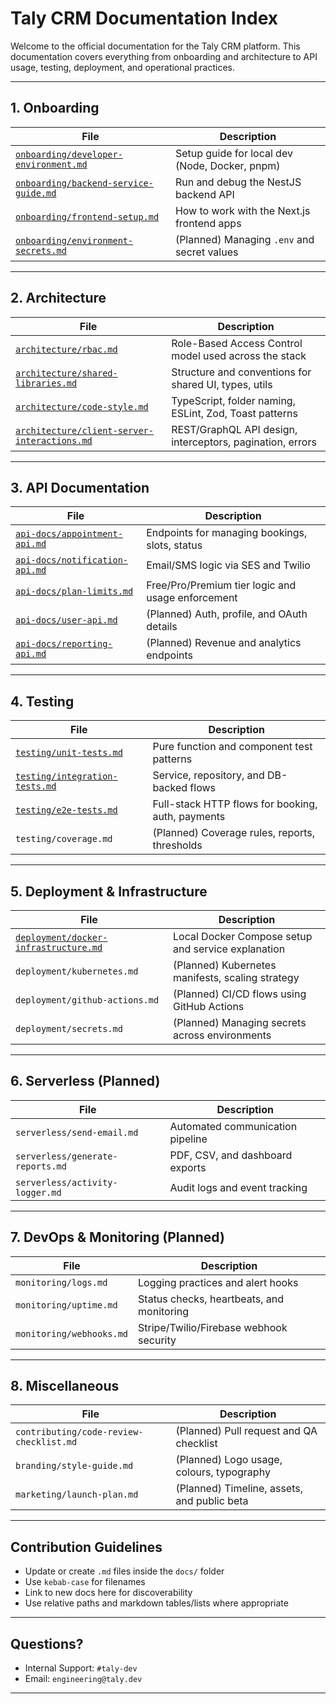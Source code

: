 # Taly CRM Documentation Index

Welcome to the official documentation for the Taly CRM platform. This documentation covers everything from onboarding and architecture to API usage, testing, deployment, and operational practices.

---

## 1. Onboarding

| File | Description |
|------|-------------|
| [`onboarding/developer-environment.md`](./onboarding/developer-environment.md) | Setup guide for local dev (Node, Docker, pnpm) |
| [`onboarding/backend-service-guide.md`](./onboarding/backend-service-guide.md) | Run and debug the NestJS backend API |
| [`onboarding/frontend-setup.md`](./onboarding/frontend-setup.md) | How to work with the Next.js frontend apps |
| [`onboarding/environment-secrets.md`](./onboarding/environment-secrets.md) | (Planned) Managing `.env` and secret values |

---

## 2. Architecture

| File | Description |
|------|-------------|
| [`architecture/rbac.md`](./architecture/rbac.md) | Role-Based Access Control model used across the stack |
| [`architecture/shared-libraries.md`](./architecture/shared-libraries.md) | Structure and conventions for shared UI, types, utils |
| [`architecture/code-style.md`](./architecture/code-style.md) | TypeScript, folder naming, ESLint, Zod, Toast patterns |
| [`architecture/client-server-interactions.md`](./architecture/client-server-interactions.md) | REST/GraphQL API design, interceptors, pagination, errors |

---

## 3. API Documentation

| File | Description |
|------|-------------|
| [`api-docs/appointment-api.md`](./api-docs/appointment-api.md) | Endpoints for managing bookings, slots, status |
| [`api-docs/notification-api.md`](./api-docs/notification-api.md) | Email/SMS logic via SES and Twilio |
| [`api-docs/plan-limits.md`](./api-docs/plan-limits.md) | Free/Pro/Premium tier logic and usage enforcement |
| [`api-docs/user-api.md`](./api-docs/user-api.md) | (Planned) Auth, profile, and OAuth details |
| [`api-docs/reporting-api.md`](./api-docs/reporting-api.md) | (Planned) Revenue and analytics endpoints |

---

## 4. Testing

| File | Description |
|------|-------------|
| [`testing/unit-tests.md`](./testing/unit-tests.md) | Pure function and component test patterns |
| [`testing/integration-tests.md`](./testing/integration-tests.md) | Service, repository, and DB-backed flows |
| [`testing/e2e-tests.md`](./testing/e2e-tests.md) | Full-stack HTTP flows for booking, auth, payments |
| `testing/coverage.md` | (Planned) Coverage rules, reports, thresholds |

---

## 5. Deployment & Infrastructure

| File | Description |
|------|-------------|
| [`deployment/docker-infrastructure.md`](./deployment/docker-infrastructure.md) | Local Docker Compose setup and service explanation |
| `deployment/kubernetes.md` | (Planned) Kubernetes manifests, scaling strategy |
| `deployment/github-actions.md` | (Planned) CI/CD flows using GitHub Actions |
| `deployment/secrets.md` | (Planned) Managing secrets across environments |

---

## 6. Serverless (Planned)

| File | Description |
|------|-------------|
| `serverless/send-email.md` | Automated communication pipeline |
| `serverless/generate-reports.md` | PDF, CSV, and dashboard exports |
| `serverless/activity-logger.md` | Audit logs and event tracking |

---

## 7. DevOps & Monitoring (Planned)

| File | Description |
|------|-------------|
| `monitoring/logs.md` | Logging practices and alert hooks |
| `monitoring/uptime.md` | Status checks, heartbeats, and monitoring |
| `monitoring/webhooks.md` | Stripe/Twilio/Firebase webhook security |

---

## 8. Miscellaneous

| File | Description |
|------|-------------|
| `contributing/code-review-checklist.md` | (Planned) Pull request and QA checklist |
| `branding/style-guide.md` | (Planned) Logo usage, colours, typography |
| `marketing/launch-plan.md` | (Planned) Timeline, assets, and public beta |

---

## Contribution Guidelines

- Update or create `.md` files inside the `docs/` folder
- Use `kebab-case` for filenames
- Link to new docs here for discoverability
- Use relative paths and markdown tables/lists where appropriate

---

## Questions?

- Internal Support: `#taly-dev`
- Email: `engineering@taly.dev`

---
